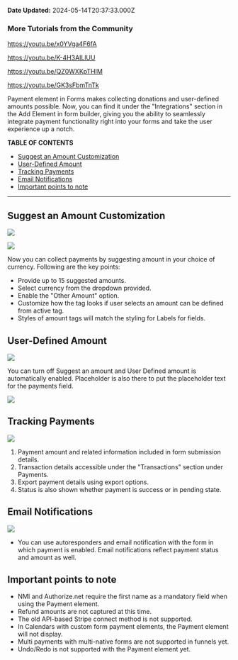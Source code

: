 **Date Updated:** 2024-05-14T20:37:33.000Z

### More Tutorials from the Community

<https://youtu.be/x0YVga4F6fA>

<https://youtu.be/K-4H3AILlUU>

<https://youtu.be/QZ0WXKpTHIM>

<https://youtu.be/GK3sFbmTnTk>
  
  
Payment element in Forms makes collecting donations and user-defined amounts possible. Now, you can find it under the "Integrations" section in the Add Element in form builder, giving you the ability to seamlessly integrate payment functionality right into your forms and take the user experience up a notch. 

  
**TABLE OF CONTENTS**

* [Suggest an Amount Customization](#Suggest-an-Amount-Customization)
* [User-Defined Amount](#User-Defined-Amount)
* [Tracking Payments](#Tracking-Payments)
* [Email Notifications](#Email-Notifications)
* [Important points to note](#Important-points-to-note)

---

## Suggest an Amount Customization

  
![](https://s3.amazonaws.com/cdn.freshdesk.com/data/helpdesk/attachments/production/155019159414/original/Khoft2RvT4K3ohTlsbpjkRbR-6xGndG9eA.png?1706678162)
  
  
![](https://s3.amazonaws.com/cdn.freshdesk.com/data/helpdesk/attachments/production/155019159478/original/mBGQtWq_EJ7c_IytbMB1vJnaCgB5tTm4ew.png?1706678225)

  
Now you can collect payments by suggesting amount in your choice of currency. Following are the key points:

* Provide up to 15 suggested amounts.
* Select currency from the dropdown provided.
* Enable the "Other Amount" option.
* Customize how the tag looks if user selects an amount can be defined from active tag.
* Styles of amount tags will match the styling for Labels for fields.

  
## User-Defined Amount

![](https://s3.amazonaws.com/cdn.freshdesk.com/data/helpdesk/attachments/production/155019159756/original/o8yAIAysxFwL2DMAjN01W0JPLc93xv-ldA.png?1706678582)

You can turn off Suggest an amount and User Defined amount is automatically enabled. Placeholder is also there to put the placeholder text for the payments field.

![](https://s3.amazonaws.com/cdn.freshdesk.com/data/helpdesk/attachments/production/155019159737/original/tJUgn6rRnlitdsMZhcskhhYEHyx0_wLkgQ.png?1706678556)

  
## Tracking Payments

![](https://s3.amazonaws.com/cdn.freshdesk.com/data/helpdesk/attachments/production/155019159860/original/RqR7J22xMUKyVH_il_HtMBpyBuOA2PGbTg.png?1706678841)

1. Payment amount and related information included in form submission details.
2. Transaction details accessible under the "Transactions" section under Payments.
3. Export payment details using export options.
4. Status is also shown whether payment is success or in pending state.

  
## Email Notifications

![](https://s3.amazonaws.com/cdn.freshdesk.com/data/helpdesk/attachments/production/155019159905/original/IzIyH6lSnCMpa3_Q9UwQlIftdC-lg8vWmw.png?1706678953)

* You can use autoresponders and email notification with the form in which payment is enabled. Email notifications reflect payment status and amount as well.

## Important points to note

* NMI and Authorize.net require the first name as a mandatory field when using the Payment element.
* Refund amounts are not captured at this time.
* The old API-based Stripe connect method is not supported.
* In Calendars with custom form payment elements, the Payment element will not display.
* Multi payments with multi-native forms are not supported in funnels yet.
* Undo/Redo is not supported with the Payment element yet.